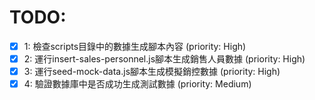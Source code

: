 # TODO:

- [x] 1: 檢查scripts目錄中的數據生成腳本內容 (priority: High)
- [x] 2: 運行insert-sales-personnel.js腳本生成銷售人員數據 (priority: High)
- [x] 3: 運行seed-mock-data.js腳本生成模擬銷控數據 (priority: High)
- [x] 4: 驗證數據庫中是否成功生成測試數據 (priority: Medium)
